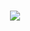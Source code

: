 <h1 align="center"> <a href="https://sunguoqi.com/"> <img src="https://readme-typing-svg.herokuapp.com/?lines=网关默认：192.168.100.1！&center=true&size=27"> </a> </h1>
